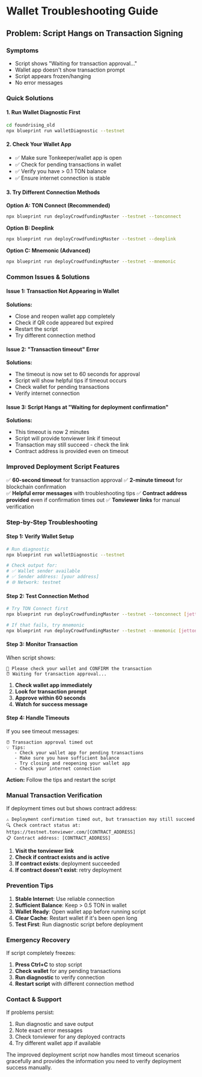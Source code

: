 # Wallet Troubleshooting Guide

## Problem: Script Hangs on Transaction Signing

### Symptoms
- Script shows "Waiting for transaction approval..."
- Wallet app doesn't show transaction prompt
- Script appears frozen/hanging
- No error messages

### Quick Solutions

#### 1. Run Wallet Diagnostic First
```bash
cd foundrising_old
npx blueprint run walletDiagnostic --testnet
```

#### 2. Check Your Wallet App
- ✅ Make sure Tonkeeper/wallet app is open
- ✅ Check for pending transactions in wallet
- ✅ Verify you have > 0.1 TON balance
- ✅ Ensure internet connection is stable

#### 3. Try Different Connection Methods

**Option A: TON Connect (Recommended)**
```bash
npx blueprint run deployCrowdfundingMaster --testnet --tonconnect
```

**Option B: Deeplink**
```bash
npx blueprint run deployCrowdfundingMaster --testnet --deeplink
```

**Option C: Mnemonic (Advanced)**
```bash
npx blueprint run deployCrowdfundingMaster --testnet --mnemonic
```

### Common Issues & Solutions

#### Issue 1: Transaction Not Appearing in Wallet
**Solutions:**
- Close and reopen wallet app completely
- Check if QR code appeared but expired
- Restart the script
- Try different connection method

#### Issue 2: "Transaction timeout" Error
**Solutions:**
- The timeout is now set to 60 seconds for approval
- Script will show helpful tips if timeout occurs
- Check wallet for pending transactions
- Verify internet connection

#### Issue 3: Script Hangs at "Waiting for deployment confirmation"
**Solutions:**
- This timeout is now 2 minutes
- Script will provide tonviewer link if timeout
- Transaction may still succeed - check the link
- Contract address is provided even on timeout

### Improved Deployment Script Features

✅ **60-second timeout** for transaction approval
✅ **2-minute timeout** for blockchain confirmation  
✅ **Helpful error messages** with troubleshooting tips
✅ **Contract address provided** even if confirmation times out
✅ **Tonviewer links** for manual verification

### Step-by-Step Troubleshooting

#### Step 1: Verify Wallet Setup
```bash
# Run diagnostic
npx blueprint run walletDiagnostic --testnet

# Check output for:
# ✅ Wallet sender available
# ✅ Sender address: [your address]
# 🌐 Network: testnet
```

#### Step 2: Test Connection Method
```bash
# Try TON Connect first
npx blueprint run deployCrowdfundingMaster --testnet --tonconnect [jettonMaster] [price]

# If that fails, try mnemonic
npx blueprint run deployCrowdfundingMaster --testnet --mnemonic [jettonMaster] [price]
```

#### Step 3: Monitor Transaction
When script shows:
```
📱 Please check your wallet and CONFIRM the transaction
⏰ Waiting for transaction approval...
```

1. **Check wallet app immediately**
2. **Look for transaction prompt**
3. **Approve within 60 seconds**
4. **Watch for success message**

#### Step 4: Handle Timeouts
If you see timeout messages:
```
⏰ Transaction approval timed out
💡 Tips:
   - Check your wallet app for pending transactions
   - Make sure you have sufficient balance
   - Try closing and reopening your wallet app
   - Check your internet connection
```

**Action:** Follow the tips and restart the script

### Manual Transaction Verification

If deployment times out but shows contract address:
```
⚠️ Deployment confirmation timed out, but transaction may still succeed
🔍 Check contract status at: https://testnet.tonviewer.com/[CONTRACT_ADDRESS]
📋 Contract address: [CONTRACT_ADDRESS]
```

1. **Visit the tonviewer link**
2. **Check if contract exists and is active**
3. **If contract exists**: deployment succeeded
4. **If contract doesn't exist**: retry deployment

### Prevention Tips

1. **Stable Internet**: Use reliable connection
2. **Sufficient Balance**: Keep > 0.5 TON in wallet
3. **Wallet Ready**: Open wallet app before running script
4. **Clear Cache**: Restart wallet if it's been open long
5. **Test First**: Run diagnostic script before deployment

### Emergency Recovery

If script completely freezes:
1. **Press Ctrl+C** to stop script
2. **Check wallet** for any pending transactions
3. **Run diagnostic** to verify connection
4. **Restart script** with different connection method

### Contact & Support

If problems persist:
1. Run diagnostic and save output
2. Note exact error messages
3. Check tonviewer for any deployed contracts
4. Try different wallet app if available

The improved deployment script now handles most timeout scenarios gracefully and provides the information you need to verify deployment success manually. 